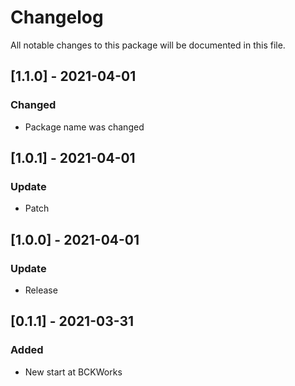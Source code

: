 # Changelog
All notable changes to this package will be documented in this file.

## [1.1.0] - 2021-04-01

### Changed

- Package name was changed

## [1.0.1] - 2021-04-01

### Update

- Patch

## [1.0.0] - 2021-04-01

### Update

- Release

## [0.1.1] - 2021-03-31

### Added 

- New start at BCKWorks
